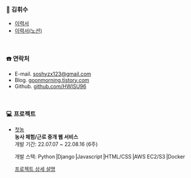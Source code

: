<br/>

### 📑 김휘수
- [이력서](https://autumn-fog-802.notion.site/HWISU-9078a124cccf4d2c8c5fbe10adc2fc66)
- [이력서(노션)](https://autumn-fog-802.notion.site/HWISU-9078a124cccf4d2c8c5fbe10adc2fc66)
<br/>

### ☎️ 연락처
- E-mail. soshyzx123@gmail.com
- Blog. [goonmorning.tistory.com](https://goonmorning.tistory.com/)  
- Github. [github.com/HWISU96](https://github.com/HWISU96)

<br/>

### 💻 프로젝트
- [첫농](https://github.com/HWISU96-Portfolio/Firstfarm_backend)  
**농사 체험/근로 중개 웹 서비스**  
개발 기간: 22.07.07 ~ 22.08.16 (6주)  

  개발 스택: Python⎟Django⎟Javascript⎟HTML/CSS⎟AWS EC2/S3⎟Docker  
  
  [프로젝트 상세 설명](https://github.com/HWISU96-Portfolio/Firstfarm_backend)
  
<br/>
